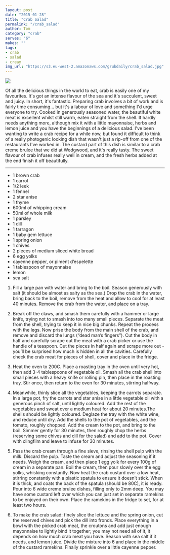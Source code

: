 ```yaml
---
layout: post
date: "2015-01-28"
title: "Crab Salad"
permalink: "/crab_salad"
author: Tom
category: "crab"
serves: "6"
makes: ""
tags:
- crab
- salad
- cream
img_url: "https://s3.eu-west-2.amazonaws.com/grubdaily/crab_salad.jpg"
---
```

<img src="https://s3.eu-west-2.amazonaws.com/grubdaily/crab_salad.jpg" />

Of all the delicious things in the world to eat, crab is easily one of my favourites. It's got an intense flavour of the sea and it's succulent, sweet and juicy. In short, it's fantastic. Preparing crab involves a bit of work and is fairly time consuming... but it's a labour of love and something I'd urge everyone to try. Cooked in generously seasoned water, the beautiful white meat is excellent whilst still warm, eaten straight from the shell. It hardly needs anything more, although mix it with a little mayonnaise, herbs and lemon juice and you have the beginnings of a delicious salad. I've been wanting to write a crab recipe for a while now, but found it difficult to think of a really photogenic looking dish that wasn't just a rip-off from one of the restaurants I've worked in. The custard part of this dish is similar to a crab creme brulee that we did at Wedgwood, and it's really tasty. The sweet flavour of crab infuses really well in cream, and the fresh herbs added at the end finish it off beautifully.

---
* 1 brown crab
* 1 carrot
* 1/2 leek
* 1 fennel
* 2 star anise
* 1 thyme
* 600ml of whipping cream
* 50ml of whole milk
* 1 parsley
* 1 dill
* 1 tarragon
* 1 baby gem lettuce
* 1 spring onion
* 1 chives
* 2 pieces of medium sliced white bread
* 6 egg yolks
* cayenne pepper, or piment d’espelette
* 1 tablespoon of mayonnaise
* lemon
* sea salt

1. Fill a large pan with water and bring to the boil. Season generously with salt (it should be almost as salty as the sea.) Drop the crab in the water, bring back to the boil, remove from the heat and allow to cool for at least 40 minutes. Remove the crab from the water, and place on a tray.

2. Break off the claws, and smash them carefully with a hammer or large knife, trying not to smash into too many small pieces. Separate the meat from the shell, trying to keep it in nice big chunks. Repeat the process with the legs. Now prise the body from the main shell of the crab, and remove and discard the lungs (“dead man’s fingers”). Cut the body in half and carefully scrape out the meat with a crab picker or use the handle of a teaspoon. Cut the pieces in half again and scrape more out - you’ll be surprised how much is hidden in all the cavities. Carefully check the crab meat for pieces of shell, cover and place in the fridge.

3. Heat the oven to 200C. Place a roasting tray in the oven until very hot, then add 3-4 tablespoons of vegetable oil. Smash all the crab shell into small pieces with a heavy knife or rolling pin, then place in the roasting tray. Stir once, then return to the oven for 30 minutes, stirring halfway.

4. Meanwhile, thinly slice all the vegetables, keeping the carrots separate. In a large pot, fry the carrots and star anise in a little vegetable oil with a generous pinch of salt, until lightly coloured. Add the rest of the vegetables and sweat over a medium heat for about 20 minutes.The shells should be lightly coloured. Deglaze the tray with the white wine, and reduce until dry. Add the shells to the pot of vegetables, and the tomato, roughly chopped. Add the cream to the pot, and bring to the boil. Simmer gently for 30 minutes, then roughly chop the herbs (reserving some chives and dill for the salad) and add to the pot. Cover with clingfilm and leave to infuse for 30 minutes.

5. Pass the crab cream through a fine sieve, rinsing the shell pulp with the milk. Discard the pulp. Taste the cream and adjust the seasoning if it needs. Weigh the cream, and then place 1 egg yolk for every 100g of cream in a separate pan. Boil the cream, then pour slowly over the egg yolks, whisking constantly. Now heat the crab custard over a low heat, stirring constantly with a plastic spatula to ensure it doesn’t stick. When it is thick, and coats the back of the spatula (should be 80C), it is ready. Pour into 6 wide creme brulee dishes, filling only to 2mm deep. You may have some custard left over which you can just set in separate ramekins to be enjoyed on their own. Place the ramekins in the fridge to set, for at least two hours.

6. To make the crab salad: finely slice the lettuce and the spring onion, cut the reserved chives and pick the dill into fronds. Place everything in a bowl with the picked crab meat, the croutons and add just enough mayonnaise to lightly bind it together; you may not need all of it, it depends on how much crab meat you have. Season with sea salt if it needs, and lemon juice. Divide the mixture into 6 and place in the middle of the custard ramekins. Finally sprinkle over a little cayenne pepper.

